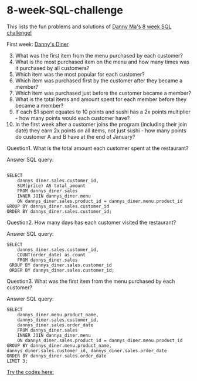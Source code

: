 # 8-week-SQL-challenge
This lists the fun problems and solutions of [Danny Ma's 8 week SQL challenge!](https://8weeksqlchallenge.com/getting-started/)

First week:
[Danny's Diner](https://8weeksqlchallenge.com/case-study-1/)



3. What was the first item from the menu purchased by each customer?
4. What is the most purchased item on the menu and how many times was it purchased by all customers?
5. Which item was the most popular for each customer?
6. Which item was purchased first by the customer after they became a member?
7. Which item was purchased just before the customer became a member?
8. What is the total items and amount spent for each member before they became a member?
9.  If each $1 spent equates to 10 points and sushi has a 2x points multiplier - how many points would each customer have?
10. In the first week after a customer joins the program (including their join date) they earn 2x points on all items, not just sushi - how many points do customer A and B have at the end of January?

Question1. What is the total amount each customer spent at the restaurant?

Answer SQL query:

```

SELECT
  	dannys_diner.sales.customer_id,
    SUM(price) AS total_amount
	FROM dannys_diner.sales
	INNER JOIN dannys_diner.menu
	ON dannys_diner.sales.product_id = dannys_diner.menu.product_id
GROUP BY dannys_diner.sales.customer_id
ORDER BY dannys_diner.sales.customer_id;

```


Question2. How many days has each customer visited the restaurant?

Answer SQL query:

```
SELECT
	dannys_diner.sales.customer_id, 
    COUNT(order_date) as count
    FROM dannys_diner.sales
 GROUP BY dannys_diner.sales.customer_id
 ORDER BY dannys_diner.sales.customer_id;

```

Question3. What was the first item from the menu purchased by each customer?

Answer SQL query:

```
SELECT
  	dannys_diner.menu.product_name,
    dannys_diner.sales.customer_id,
    dannys_diner.sales.order_date
	FROM dannys_diner.sales
	INNER JOIN dannys_diner.menu
	ON dannys_diner.sales.product_id = dannys_diner.menu.product_id
GROUP BY dannys_diner.menu.product_name, dannys_diner.sales.customer_id, dannys_diner.sales.order_date
ORDER BY dannys_diner.sales.order_date
LIMIT 3;

```
[Try the codes here:](https://www.db-fiddle.com/f/2rM8RAnq7h5LLDTzZiRWcd/138)
